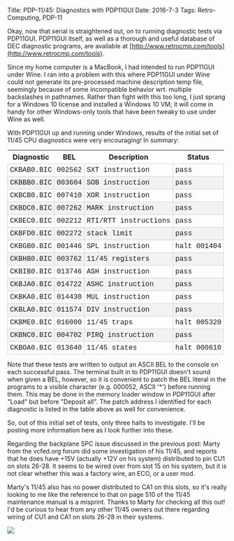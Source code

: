 Title: PDP-11/45: Diagnostics with PDP11GUI
Date: 2016-7-3
Tags: Retro-Computing, PDP-11

Okay, now that serial is straightened out, on to running diagnostic tests via PDP11GUI.  PDP11GUI itself, as well as
a thorough and useful database of DEC diagnostic programs, are available at [http://www.retrocmp.com/tools](http://www.retrocmp.com/tools).

Since my home computer is a MacBook, I had intended to run PDP11GUI under Wine.  I ran into a problem with this where
PDP11GUI under Wine could not generate its pre-processed machine description temp file, seemingly because of some
incompatible behavior wrt. multiple backslashes in pathnames.  Rather than fight with this too long, I just sprang for
a Windows 10 license and installed a Windows 10 VM; it will come in handy for other Windows-only tools that have
been tweaky to use under Wine as well.

With PDP11GUI up and running under Windows, results of the initial set of 11/45 CPU diagnostics were very encouraging!
In summary:

<style>
.diaglist { display: inline; border-collapse: collapse; margin-right: 1em; }
.diaglist caption { font-weight: bold; }
.diaglist tr:nth-child(even) { background-color: #f2f2f2; }
.diaglist th, .diaglist td { padding: 5px; }
.diaglist td { border: 1px solid lightgray; font-family: "Courier", monospace; }
</style>

<table class="diaglist">
<thead>
<tr><th>Diagnostic</th><th>BEL</th><th>Description</th><th>Status</th></tr>
</thead>
<tbody>
<tr><td>CKBAB0.BIC</td><td>002562</td><td>SXT instruction</td><td>pass</td></tr>
<tr><td>CKBBB0.BIC</td><td>003604</td><td>SOB instruction</td><td>pass</td></tr>
<tr><td>CKBCB0.BIC</td><td>007410</td><td>XOR instruction</td><td>pass</td></tr>
<tr><td>CKBDC0.BIC</td><td>007262</td><td>MARK instruction</td><td>pass</td></tr>
<tr><td>CKBEC0.BIC</td><td>002212</td><td>RTI/RTT instructions</td><td>pass</td></tr>
<tr><td>CKBFD0.BIC</td><td>002272</td><td>stack limit</td><td>pass</td></tr>
<tr><td>CKBGB0.BIC</td><td>001446</td><td>SPL instruction</td><td>halt 001404</td></tr>
<tr><td>CKBHB0.BIC</td><td>003762</td><td>11/45 registers</td><td>pass</td></tr>
<tr><td>CKBIB0.BIC</td><td>013746</td><td>ASH instruction</td><td>pass</td></tr>
<tr><td>CKBJA0.BIC</td><td>014722</td><td>ASHC instruction</td><td>pass</td></tr>
<tr><td>CKBKA0.BIC</td><td>014430</td><td>MUL instruction</td><td>pass</td></tr>
<tr><td>CKBLA0.BIC</td><td>011574</td><td>DIV instruction</td><td>pass</td></tr>
<tr><td>CKBME0.BIC</td><td>016000</td><td>11/45 traps</td><td>halt 005320</td></tr>
<tr><td>CKBNC0.BIC</td><td>004702</td><td>PIRQ instruction</td><td>pass</td></tr>
<tr><td>CKBOA0.BIC</td><td>013640</td><td>11/45 states</td><td>halt 000610</td></tr>
</tbody>
</table>

Note that these tests are written to output an ASCII BEL to the console on each successful pass.  The terminal
built in to PDP11GUI doesn't sound when given a BEL, however, so it is convenient to patch the BEL literal in the
programs to a visible character (e.g. 000052, ASCII '*') before running them.  This may be done in the memory loader
window in PDP11GUI after "Load" but before "Deposit all".  The patch address I identified for each diagnostic is
listed in the table above as well for convenience.

So, out of this initial set of tests, only three halts to investigate.  I'll be posting more information here as I look
further into these.

Regarding the backplane SPC issue discussed in the previous post: Marty from the vcfed.org forum did some investigation
of his 11/45, and reports that he does have +15V (actually +12V on his system) distributed to pin CU1 on slots
26-28.  It seems to be wired over from slot 15 on his system, but it is not clear whether this was a factory wire,
an ECO, or a user mod.

Marty's 11/45 also has no power distributed to CA1 on this slots, so it's really looking to me like the reference
to that on page 510 of the 11/45 maintenance manual is a misprint.  Thanks to Marty for checking all this out!  I'd be
curious to hear from any other 11/45 owners out there regarding wiring of CU1 and CA1 on slots 26-28 in their systems.

[<img src='/images/pdp11/pdp11gui_thumbnail_tall.jpg'/>]({filename}/images/pdp11/pdp11gui.jpg)
